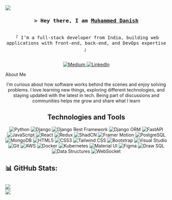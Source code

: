 
[![](https://visitcount.itsvg.in/api?id=danish-kv&label=Profile%20Views&color=5&icon=5&pretty=false)](https://visitcount.itsvg.in)


<!-- Intro -->
<h3 align="center">
  <samp>&gt; Hey there, I am
    <b><a target="_blank" href="https://www.linkedin.com/in/danish5/">Muhammed Danish</a></b>
  </samp>
</h3>
<p align="center">
  <samp>
    <br>
    「 I’m a full-stack developer from India, building web applications with front-end, back-end, and DevOps expertise 」
    <br><br>
  </samp>
</p>

<!-- Social Media Links -->
<p align="center">
  <a href="https://medium.com/@danish_muhd/" target="blank">
    <img src="https://img.shields.io/badge/Website-DC143C?style=for-the-badge&logo=medium&logoColor=white" alt="Medium" />
  </a>
  <a href="https://www.linkedin.com/in/danish5/" target="_blank">
    <img src="https://img.shields.io/badge/LinkedIn-0077B5?style=for-the-badge&logo=linkedin&logoColor=white" alt="LinkedIn" />
  </a>
<!--   <a href="https://www.instagram.com/dan1sh_muhd/" target="_blank">
    <img src="https://img.shields.io/badge/Instagram-fe4164?style=for-the-badge&logo=instagram&logoColor=white" alt="Instagram" />
  </a> -->
</p>

<!-- About Section -->
About Me
<p align="center">  
I’m curious about how software works behind the scenes and enjoy solving problems. I love learning new things, exploring different technologies, and staying updated with the latest in tech. Being part of discussions and communities helps me grow and share what I learn
</p>
<!-- Technologies and Tools -->
<h2 align="center">Technologies and Tools</h2>
<p align="center">
  <img src="https://img.shields.io/badge/python-3670A0?style=for-the-badge&logo=python&logoColor=ffdd54" alt="Python" />
  <img src="https://img.shields.io/badge/django-%23092E20.svg?style=for-the-badge&logo=django&logoColor=white" alt="Django" />
  <img src="https://img.shields.io/badge/django_%23rest_framework-092E20?style=for-the-badge&logo=django&logoColor=white" alt="Django Rest Framework" />
  <img src="https://img.shields.io/badge/django_orm-092E20?style=for-the-badge&logo=django&logoColor=white" alt="Django ORM" />
  <img src="https://img.shields.io/badge/FastAPI-009688?style=for-the-badge&logo=fastapi&logoColor=white" alt="FastAPI" />
  <img src="https://img.shields.io/badge/Javascript-F0DB4F?style=for-the-badge&labelColor=black&logo=javascript&logoColor=F0DB4F" alt="JavaScript" />
  <img src="https://img.shields.io/badge/-React-61DBFB?style=for-the-badge&labelColor=black&logo=react&logoColor=61DBFB" alt="React" />
  <img src="https://img.shields.io/badge/Redux-593D88?style=for-the-badge&logo=redux&logoColor=white" alt="Redux" />
  <img src="https://img.shields.io/badge/ShadCN-000000?style=for-the-badge&logo=shadcn&logoColor=white" alt="ShadCN" />
  <img src="https://img.shields.io/badge/Framer_Motion-000000?style=for-the-badge&logo=framer&logoColor=white" alt="Framer Motion" />
  <img src="https://img.shields.io/badge/postgres-%23316192.svg?style=for-the-badge&logo=postgresql&logoColor=white" alt="PostgreSQL" />
  <img src="https://img.shields.io/badge/MongoDB-4EA94B?style=for-the-badge&logo=mongodb&logoColor=white" alt="MongoDB" />
  <img src="https://img.shields.io/badge/HTML5-E34F26?style=for-the-badge&logo=html5&logoColor=white" alt="HTML5" />
  <img src="https://img.shields.io/badge/CSS3-1572B6?style=for-the-badge&logo=css3&logoColor=white" alt="CSS3" />
  <img src="https://img.shields.io/badge/Tailwind_CSS-092749?style=for-the-badge&logo=tailwindcss&logoColor=06B6D4&labelColor=000000" alt="Tailwind CSS" />
  <img src="https://img.shields.io/badge/Bootstrap-563D7C?style=for-the-badge&logo=bootstrap&logoColor=white" alt="Bootstrap" />
  <img src="https://img.shields.io/badge/Visual_Studio-0078d7?style=for-the-badge&logo=visual%20studio&logoColor=white" alt="Visual Studio" />
  <img src="https://img.shields.io/badge/Git-F05032?style=for-the-badge&logo=git&logoColor=white" alt="Git" />
  <img src="https://img.shields.io/badge/AWS-%23FF9900.svg?style=for-the-badge&logo=amazon-aws&logoColor=white" alt="AWS" />
  <img src="https://img.shields.io/badge/docker-%230db7ed.svg?style=for-the-badge&logo=docker&logoColor=white" alt="Docker" />
  <img src="https://img.shields.io/badge/Kubernetes-326CE5?style=for-the-badge&logo=kubernetes&logoColor=white" alt="Kubernetes" />
  <img src="https://img.shields.io/badge/Material_UI-0081CB?style=for-the-badge&logo=material-ui&logoColor=white" alt="Material UI" />
  <img src="https://img.shields.io/badge/Figma-F24E1E?style=for-the-badge&logo=figma&logoColor=white" alt="Figma" />
  <img src="https://img.shields.io/badge/Draw_SQL-000000?style=for-the-badge&logo=sql&logoColor=white" alt="Draw SQL" />
  <img src="https://img.shields.io/badge/Data_Structures-006400?style=for-the-badge" alt="Data Structures" />
  <img src="https://img.shields.io/badge/WebSocket-4E4E4E?style=for-the-badge&logo=websocket&logoColor=white" alt="WebSocket" />
</p>



## 📊 GitHub Stats:
![](https://github-readme-stats.vercel.app/api?username=danish-kv&theme=merko&hide_border=false&include_all_commits=false&count_private=false)<br/>
![](https://github-readme-streak-stats.herokuapp.com/?user=danish-kv&theme=merko&hide_border=false)<br/>
---

<!-- Proudly created with GPRM ( https://gprm.itsvg.in ) -->
